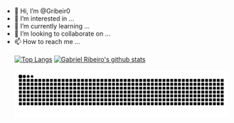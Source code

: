 - 👋 Hi, I’m @Gribeir0
- 👀 I’m interested in ...
- 🌱 I’m currently learning ...
- 💞️ I’m looking to collaborate on ...
- 📫 How to reach me ...
<br/><br/>
[![Top Langs](https://github-readme-stats.vercel.app/api/top-langs/?username=Gribeir0&layout=compact&bg_color=0d1117&title_color=b51414&icon_color=7a120a&text_color=fff)](https://github.com/Gribeir0/Gribeir0)
[![Gabriel Ribeiro's github stats](https://github-readme-stats.vercel.app/api?username=Gribeir0&hide=stars,issues&show_icons=true&bg_color=0d1117&title_color=b51414&icon_color=7a120a&text_color=fff)](https://github.com/Gribeir0/github-readme-stats)
<br/><br/>
![Snake animation](https://github.com/Gribeir0/Gribeir0/blob/output/github-contribution-grid-snake.svg)

